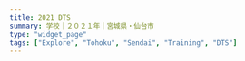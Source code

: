 ```yaml
---
title: 2021 DTS
summary: 学校｜２０２１年｜宮城県・仙台市
type: "widget_page"
tags: ["Explore", "Tohoku", "Sendai", "Training", "DTS"]
---
```

